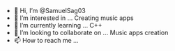 - 👋 Hi, I’m @SamuelSag03
- 👀 I’m interested in ... Creating music apps
- 🌱 I’m currently learning ... C++
- 💞️ I’m looking to collaborate on ... Music apps creation
- 📫 How to reach me ...

<!---
SamuelSag03/SamuelSag03 is a ✨ special ✨ repository because its `README.md` (this file) appears on your GitHub profile.
You can click the Preview link to take a look at your changes.
--->
